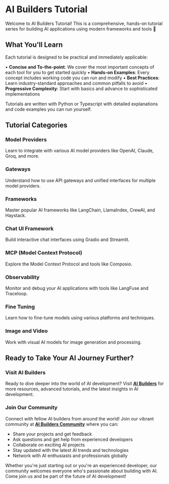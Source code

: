 # AI Builders Tutorial

Welcome to AI Builders Tutorial! This is a comprehensive, hands-on tutorial series for building AI applications using modern frameworks and tools 🚀

## What You'll Learn

Each tutorial is designed to be practical and immediately applicable:

• **Concise and To-the-point**: We cover the most important concepts of each tool for you to get started quickly
• **Hands-on Examples**: Every concept includes working code you can run and modify 
• **Best Practices**: Learn industry-standard approaches and common pitfalls to avoid
• **Progressive Complexity**: Start with basics and advance to sophisticated implementations

Tutorials are written with Python or Typescript with detailed explanations and code examples you can run yourself.

## Tutorial Categories

### Model Providers
Learn to integrate with various AI model providers like OpenAI, Claude, Groq, and more.

### Gateways
Understand how to use API gateways and unified interfaces for multiple model providers.

### Frameworks
Master popular AI frameworks like LangChain, LlamaIndex, CrewAI, and Haystack.

### Chat UI Framework
Build interactive chat interfaces using Gradio and Streamlit.

### MCP (Model Context Protocol)
Explore the Model Context Protocol and tools like Composio.

### Observability
Monitor and debug your AI applications with tools like LangFuse and Traceloop.

### Fine Tuning
Learn how to fine-tune models using various platforms and techniques.

### Image and Video
Work with visual AI models for image generation and processing.

## Ready to Take Your AI Journey Further?

### Visit AI Builders

Ready to dive deeper into the world of AI development? Visit **[AI Builders](https://theaibuilders.dev/)** for more resources, advanced tutorials, and the latest insights in AI development.

### Join Our Community

Connect with fellow AI builders from around the world! Join our vibrant community at **[AI Builders Community](https://community.theaibuilders.dev)** where you can:

- Share your projects and get feedback
- Ask questions and get help from experienced developers
- Collaborate on exciting AI projects
- Stay updated with the latest AI trends and technologies
- Network with AI enthusiasts and professionals globally

Whether you're just starting out or you're an experienced developer, our community welcomes everyone who's passionate about building with AI. Come join us and be part of the future of AI development!
